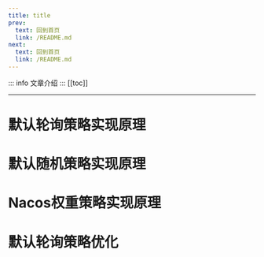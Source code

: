 ```yaml
---
title: title
prev:
  text: 回到首页
  link: /README.md
next:
  text: 回到首页
  link: /README.md
---
```

::: info
文章介绍
:::
[[toc]]

***
# 默认轮询策略实现原理

# 默认随机策略实现原理

# Nacos权重策略实现原理

# 默认轮询策略优化

